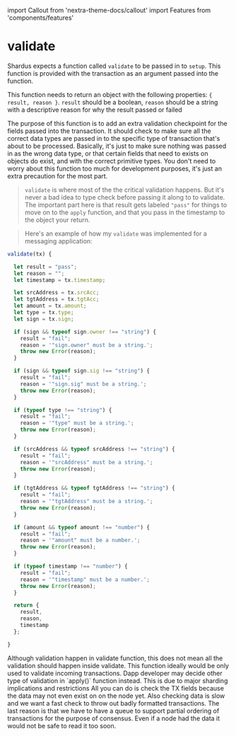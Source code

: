 import Callout from 'nextra-theme-docs/callout'
import Features from 'components/features'

# validate

Shardus expects a function called `validate` to be passed in to `setup`. This
function is provided with the transaction as an argument passed into the
function.

This function needs to return an object with the following properties: `{
result, reason }`. `result` should be a boolean, `reason` should be
a string with a descriptive reason for why the result passed or failed

The purpose of this function is to add an extra validation checkpoint for the
fields passed into the transaction. It should check to make sure all the
correct data types are passed in to the specific type of transaction that's
about to be processed. Basically, it's just to make sure nothing was passed in
as the wrong data type, or that certain fields that need to exists on objects
do exist, and with the correct primitive types. You don't need to worry about
this function too much for development purposes, it's just an extra precaution
for the most part.

> `validate` is where most of the the critical validation happens. But it's
> never a bad idea to type check before passing it along to to validate. The
> important part here is that result gets labeled `"pass"` for things to move
> on to the `apply` function, and that you pass in the timestamp to the object
> your return.

> Here's an example of how my `validate` was implemented for a messaging application:

```javascript
validate(tx) {

  let result = "pass";
  let reason = "";
  let timestamp = tx.timestamp;

  let srcAddress = tx.srcAcc;
  let tgtAddress = tx.tgtAcc;
  let amount = tx.amount;
  let type = tx.type;
  let sign = tx.sign;

  if (sign && typeof sign.owner !== "string") {
    result = "fail";
    reason = '"sign.owner" must be a string.';
    throw new Error(reason);
  }

  if (sign && typeof sign.sig !== "string") {
    result = "fail";
    reason = '"sign.sig" must be a string.';
    throw new Error(reason);
  }

  if (typeof type !== "string") {
    result = "fail";
    reason = '"type" must be a string.';
    throw new Error(reason);
  }

  if (srcAddress && typeof srcAddress !== "string") {
    result = "fail";
    reason = '"srcAddress" must be a string.';
    throw new Error(reason);
  }

  if (tgtAddress && typeof tgtAddress !== "string") {
    result = "fail";
    reason = '"tgtAddress" must be a string.';
    throw new Error(reason);
  }

  if (amount && typeof amount !== "number") {
    result = "fail";
    reason = '"amount" must be a number.';
    throw new Error(reason);
  }

  if (typeof timestamp !== "number") {
    result = "fail";
    reason = '"timestamp" must be a number.';
    throw new Error(reason);
  }

  return {
    result,
    reason,
    timestamp
  };

}
```

<Callout emoji="🚀" type="error">
  Although validation happen in validate function, this does not mean all the validation should happen inside validate.
  This function ideally would be only used to validate incoming transactions. Dapp developer may decide other type of validation in `apply()` function instead. This is due to major sharding implications and restrictions    All you can do is check the TX fields because the data may not even exist on on the node yet.  Also checking data is slow and we want a fast check to throw out badly formatted transactions.   The last reason is that we have to have a queue to support partial ordering of transactions for the purpose of consensus.  Even if a node had the data it would not be safe to read it too soon.
</Callout>
